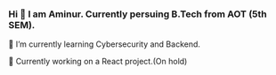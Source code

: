 ### Hi 👋 I am Aminur. Currently persuing B.Tech from AOT (5th SEM). 
🌱 I’m currently learning Cybersecurity and Backend.

🔭 Currently working on a React project.(On hold)


<!--
**AMIN34/AMIN34** is a ✨ _special_ ✨ repository because its `README.md` (this file) appears on your GitHub profile.

Here are some ideas to get you started:

- 🔭 I’m currently working on ...
- 🌱 I’m currently learning ...
- 👯 I’m looking to collaborate on ...
- 🤔 I’m looking for help with ...
- 💬 Ask me about ...
- 📫 How to reach me: ...
- 😄 Pronouns: ...
- ⚡ Fun fact: ...
-->
